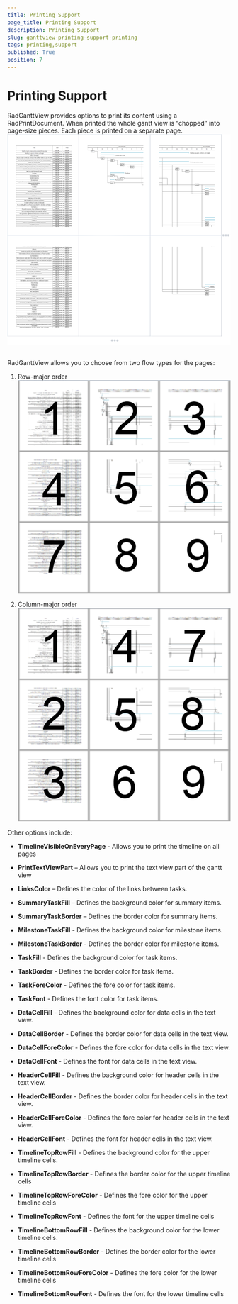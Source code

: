 ```yaml
---
title: Printing Support
page_title: Printing Support
description: Printing Support
slug: ganttview-printing-support-printing
tags: printing,support
published: True
position: 7
---
```


# Printing Support



RadGanttView provides options to print its content using a RadPrintDocument. When printed the whole gantt view is “chopped” into page-size pieces. Each piece is printed on a separate page.![ganttview-printing-support 001](images/ganttview-printing-support001.png)

## 

RadGanttView allows you to choose from two flow types for the pages:

1. Row-major order
            ![ganttview-printing-support 002](images/ganttview-printing-support002.png)

1. Column-major order
            ![ganttview-printing-support 003](images/ganttview-printing-support003.png)

Other options include:

* __TimelineVisibleOnEveryPage__ - Allows you to print the timeline on all pages        

* __PrintTextViewPart__ – Allows you to print the text view part of the gantt view      

* __LinksColor__ – Defines the color of the links between tasks.                        

* __SummaryTaskFill__ – Defines the background color for summary items.                 

* __SummaryTaskBorder__ – Defines the border color for summary items.                   

* __MilestoneTaskFill__ - Defines the background color for milestone items.             

* __MilestoneTaskBorder__ - Defines the border color for milestone items.               

* __TaskFill__ - Defines the background color for task items.                           

* __TaskBorder__ - Defines the border color for task items.                             

* __TaskForeColor__ - Defines the fore color for task items.                            

* __TaskFont__ - Defines the font color for task items.                                 

* __DataCellFill__ - Defines the background color for data cells in the text view.      

* __DataCellBorder__ - Defines the border color for data cells in the text view.        

* __DataCellForeColor__ - Defines the fore color for data cells in the text view.       

* __DataCellFont__ - Defines the font for data cells in the text view.                  

* __HeaderCellFill__ - Defines the background color for header cells in the text view.  

* __HeaderCellBorder__ - Defines the border color for header cells in the text view.    

* __HeaderCellForeColor__ - Defines the fore color for header cells in the text view.   

* __HeaderCellFont__ - Defines the font for header cells in the text view.              

* __TimelineTopRowFill__ - Defines the background color for the upper timeline cells.   

* __TimelineTopRowBorder__ - Defines the border color for the upper timeline cells      

* __TimelineTopRowForeColor__ - Defines the fore color for the upper timeline cells     

* __TimelineTopRowFont__ - Defines the font for the upper timeline cells                

* __TimelineBottomRowFill__ - Defines the background color for the lower timeline cells.

* __TimelineBottomRowBorder__ - Defines the border color for the lower timeline cells   

* __TimelineBottomRowForeColor__ - Defines the fore color for the lower timeline cells  

* __TimelineBottomRowFont__ - Defines the font for the lower timeline cells             
